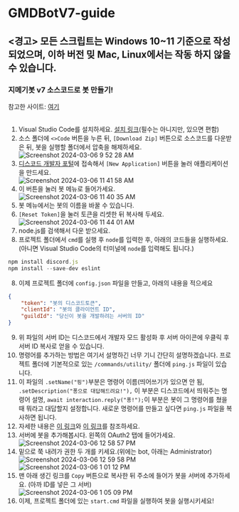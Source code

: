 # GMDBotV7-guide

## <경고> 모든 스크립트는 Windows 10~11 기준으로 작성되었으며, 이하 버전 밎 Mac, Linux에서는 작동 하지 않을 수 있습니다.
### 지메기봇 v7 소스코드로 봇 만들기!  
참고한 사이트: [여기](https://discordjs.guide)
</br>
</br>
1. Visual Studio Code를 설치하세요. [설치 링크](https://code.visualstudio.com/docs/?dv=win64user)(필수는 아니지만, 있으면 편함)
2. 소스 폴더에 ```<>Code``` 버튼을 누른 뒤, ```[Download Zip]``` 버튼으로 소스코드를 다운받은 뒤, 봇을 실행할 폴더에서 압축을 해제하세요.</br> ![Screenshot 2024-03-06 9 52 28 AM](https://github.com/GMDMachine/GMDBotV7-guide/assets/161696961/22e5b1c9-4682-4462-b107-bb187f068702)
3. [디스코드 개발자 포털](https://discord.com/developers/applications)에 접속해서 ```[New Application]``` 버튼을 눌러 애플리케이션을 만드세요. </br>![Screenshot 2024-03-06 11 41 58 AM](https://github.com/GMDMachine/GMDBotV7-guide/assets/161696961/42204714-6f1b-4838-9263-457a09bc6393)
4. 이 버튼을 눌러 봇 메뉴로 들어가세요.</br>![Screenshot 2024-03-06 11 40 35 AM](https://github.com/GMDMachine/GMDBotV7-guide/assets/161696961/f088dd5b-4d63-4cae-91fd-bb4f5b80c3b0)
5. 봇 메뉴에서는 봇의 이름을 바꿀 수 있습니다.
6. ```[Reset Token]```을 눌러 토큰을 리셋한 뒤 복사해 두세요.</br>![Screenshot 2024-03-06 11 44 01 AM](https://github.com/GMDMachine/GMDBotV7-guide/assets/161696961/b2a2885c-d1df-499d-8ef2-16db7933a4f7)
7. node.js를 검색해서 다운 받으세요.
8. 프로젝트 폴더에서 ```cmd```를 실행 후 ```node```를 입력한 후, 아래의 코드들을 실행하세요. (아니면 Visual Studio Code의 터미널에 ```node```를 입력해도 됩니다.)
```js
npm install discord.js
npm install --save-dev eslint
```
8. 이제 프로젝트 폴더에 ```config.json``` 파일을 만들고, 아래의 내용을 적으세요
```json
{
	"token": "봇의 디스코드토큰",
	"clientId": "봇의 클라이언트 ID",
	"guildId": "당신이 봇을 개발하려는 서버의 ID"
}
```
9. 위 파일의 서버 ID는 디스코드에서 개발자 모드 활성화 후 서버 아이콘에 우클릭 후 서버 ID 복사로 얻을 수 있습니다.
10. 명령어를 추가하는 방법은 여기서 설명하긴 너무 기니 간단히 설명하겠습니다. 프로젝트 폴더에 기본적으로 있는 ```/commands/utility/``` 폴더에 ```ping.js``` 파일이 있습니다.
11. 이 파일의 ```.setName("핑")```부분은 명령어 이름(띄어쓰기가 있으면 안 됨, ```.setDescription("퐁으로 대답해드려요!"),``` 이 부분은 디스코드에서 띄워주는 명령어 설명, ```await interaction.reply("퐁!");```이 부분은 봇이 그 명령어를 쳤을때 뭐라고 대답할지 설정합니다. 새로운 명령어를 만들고 싶다면 ```ping.js``` 파일을 복사하면 됩니다.
12. 자세한 내용은 [이 링크](https://discordjs.guide/creating-your-bot/slash-commands.html#individual-command-files)와 [이 링크](https://discordjs.guide/slash-commands/advanced-creation.html#option-types)를 참조하세요.
13. 서버에 봇을 추가해봅시다. 왼쪽의 OAuth2 탭에 들어가세요.</br>![Screenshot 2024-03-06 12 58 57 PM](https://github.com/GMDMachine/GMDBotV7-guide/assets/161696961/179b1906-d2bb-4da7-bde3-d0b3e062478b)
14. 밑으로 쭉 내려가 권한 두 개를 키세요.(위에는 bot, 아래는 Administrator)</br>![Screenshot 2024-03-06 12 59 58 PM](https://github.com/GMDMachine/GMDBotV7-guide/assets/161696961/cad28399-7823-4e7d-bc89-bc4126346795)</br>![Screenshot 2024-03-06 1 01 12 PM](https://github.com/GMDMachine/GMDBotV7-guide/assets/161696961/123162e3-7d6b-4413-9be6-9e30083c3c8c)
15. 맨 아래 생긴 링크를 ```Copy``` 버튼으로 복사한 뒤 주소에 들어가 봇을 서버에 추가하세요. (아까 ID를 넣은 그 서버)</br>![Screenshot 2024-03-06 1 05 09 PM](https://github.com/GMDMachine/GMDBotV7-guide/assets/161696961/0c0f2aed-5300-485d-b585-88aaef4327c9)
16. 이제, 프로젝트 폴더에 있는 ```start.cmd``` 파일을 실행하여 봇을 실행시키세요!
